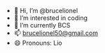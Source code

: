 - 👋 Hi, I’m @brucelionel
- 👀 I’m interested in coding
- 🌱 I’m currently BCS
- 📫 brucelionel50@gmail.com 
- 😄 Pronouns: Lio

<!---
brucelionel/brucelionel is a ✨ special ✨ repository because its `README.md` (this file) appears on your GitHub profile.
You can click the Preview link to take a look at your changes.
--->
